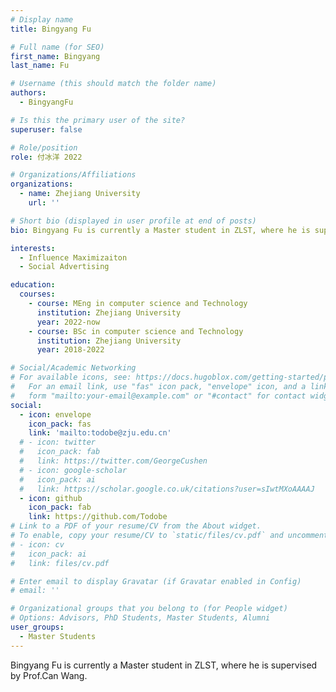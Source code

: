 ```yaml
---
# Display name
title: Bingyang Fu

# Full name (for SEO)
first_name: Bingyang
last_name: Fu

# Username (this should match the folder name)
authors:
  - BingyangFu

# Is this the primary user of the site?
superuser: false

# Role/position
role: 付冰洋 2022

# Organizations/Affiliations
organizations:
  - name: Zhejiang University
    url: ''

# Short bio (displayed in user profile at end of posts)
bio: Bingyang Fu is currently a Master student in ZLST, where he is supervised by Prof.Can Wang.

interests:
  - Influence Maximizaiton
  - Social Advertising

education:
  courses:
    - course: MEng in computer science and Technology
      institution: Zhejiang University
      year: 2022-now
    - course: BSc in computer science and Technology
      institution: Zhejiang University
      year: 2018-2022

# Social/Academic Networking
# For available icons, see: https://docs.hugoblox.com/getting-started/page-builder/#icons
#   For an email link, use "fas" icon pack, "envelope" icon, and a link in the
#   form "mailto:your-email@example.com" or "#contact" for contact widget.
social:
  - icon: envelope
    icon_pack: fas
    link: 'mailto:todobe@zju.edu.cn'
  # - icon: twitter
  #   icon_pack: fab
  #   link: https://twitter.com/GeorgeCushen
  # - icon: google-scholar
  #   icon_pack: ai
  #   link: https://scholar.google.co.uk/citations?user=sIwtMXoAAAAJ
  - icon: github
    icon_pack: fab
    link: https://github.com/Todobe
# Link to a PDF of your resume/CV from the About widget.
# To enable, copy your resume/CV to `static/files/cv.pdf` and uncomment the lines below.
# - icon: cv
#   icon_pack: ai
#   link: files/cv.pdf

# Enter email to display Gravatar (if Gravatar enabled in Config)
# email: ''

# Organizational groups that you belong to (for People widget)
# Options: Advisors, PhD Students, Master Students, Alumni
user_groups:
  - Master Students
---
```


Bingyang Fu is currently a Master student in ZLST, where he is supervised by Prof.Can Wang.